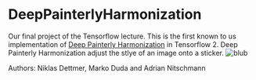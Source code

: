 # DeepPainterlyHarmonization
Our final project of the Tensorflow lecture. This is the first known to us implementation of [Deep Painterly Harmonization](https://arxiv.org/abs/1804.03189) in Tensorflow 2. Deep Painterly Harmonization adjust the stlye of an image onto a sticker. ![blub](https://content.spiceworksstatic.com/service.community/p/post_images/0000339009/5c1652fa/attached_image/Spiceworks.jpg)


Authors: Niklas Dettmer, Marko Duda and Adrian Nitschmann
